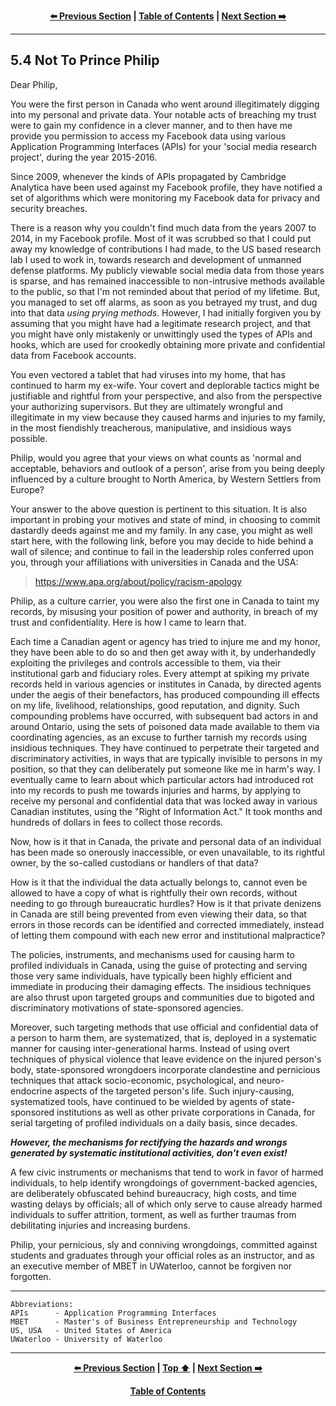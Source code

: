 <div align="center">
  
  **[:arrow_left: Previous Section][Prev] | [Table of Contents][TOC] | [Next Section :arrow_right:][Next]**
  
  [Prev]: ./05-03.md
  [Next]: ./05-05.md
  [TOC]: ./README.md#table-of-contents
  
</div>

---

## 5.4 Not To Prince Philip

Dear Philip,

You were the first person in Canada who went around illegitimately digging into my personal and private data. Your notable acts of breaching my trust were to gain my confidence in a clever manner, and to then have me provide you permission to access my Facebook data using various Application Programming Interfaces (APIs) for your 'social media research project', during the year 2015-2016. 

Since 2009, whenever the kinds of APIs propagated by Cambridge Analytica have been used against my Facebook profile, they have notified a set of algorithms which were monitoring my Facebook data for privacy and security breaches. 

There is a reason why you couldn't find much data from the years 2007 to 2014, in my Facebook profile. Most of it was scrubbed so that I could put away my knowledge of contributions I had made, to the US based research lab I used to work in, towards research and development of unmanned defense platforms. My publicly viewable social media data from those years is sparse, and has remained inaccessible to non-intrusive methods available to the public, so that I'm not reminded about that period of my lifetime. But, you managed to set off alarms, as soon as you betrayed my trust, and dug into that data *using prying methods.* However, I had initially forgiven you by assuming that you might have had a legitimate research project, and that you might have only mistakenly or unwittingly used the types of APIs and hooks, which are used for crookedly obtaining more private and confidential data from Facebook accounts. 

You even vectored a tablet that had viruses into my home, that has continued to harm my ex-wife. Your covert and deplorable tactics might be justifiable and rightful from your perspective, and also from the perspective your authorizing supervisors. But they are ultimately wrongful and illegitimate in my view because they caused harms and injuries to my family, in the most fiendishly treacherous, manipulative, and insidious ways possible. 

Philip, would you agree that your views on what counts as 'normal and acceptable, behaviors and outlook of a person', arise from you being deeply influenced by a culture brought to North America, by Western Settlers from Europe? 

Your answer to the above question is pertinent to this situation. It is also important in probing your motives and state of mind, in choosing to commit dastardly deeds against me and my family. In any case, you might as well start here, with the following link, before you may decide to hide behind a wall of silence; and continue to fail in the leadership roles conferred upon you, through your affiliations with universities in Canada and the USA: 

> https://www.apa.org/about/policy/racism-apology 

Philip, as a culture carrier, you were also the first one in Canada to taint my records, by misusing your position of power and authority, in breach of my trust and confidentiality. Here is how I came to learn that. 

Each time a Canadian agent or agency has tried to injure me and my honor, they have been able to do so and then get away with it, by underhandedly exploiting the privileges and controls accessible to them, via their institutional garb and fiduciary roles. Every attempt at spiking my private records held in various agencies or institutes in Canada, by directed agents under the aegis of their benefactors, has produced compounding ill effects on my life, livelihood, relationships, good reputation, and dignity. Such compounding problems have occurred, with subsequent bad actors in and around Ontario, using the sets of poisoned data made available to them via coordinating agencies, as an excuse to further tarnish my records using insidious techniques. They have continued to perpetrate their targeted and discriminatory activities, in ways that are typically invisible to persons in my position, so that they can deliberately put someone like me in harm's way. I eventually came to learn about which particular actors had introduced rot into my records to push me towards injuries and harms, by applying to receive my personal and confidential data that was locked away in various Canadian institutes, using the "Right of Information Act." It took months and hundreds of dollars in fees to collect those records.

Now, how is it that in Canada, the private and personal data of an individual has been made so onerously inaccessible, or even unavailable, to its rightful owner, by the so-called custodians or handlers of that data? 

How is it that the individual the data actually belongs to, cannot even be allowed to have a copy of what is rightfully their own records, without needing to go through bureaucratic hurdles? How is it that private denizens in Canada are still being prevented from even viewing their data, so that errors in those records can be identified and corrected immediately, instead of letting them compound with each new error and institutional malpractice? 

The policies, instruments, and mechanisms used for causing harm to profiled individuals in Canada, using the guise of protecting and serving those very same individuals, have typically been highly efficient and immediate in producing their damaging effects. The insidious techniques are also thrust upon targeted groups and communities due to bigoted and discriminatory motivations of state-sponsored agencies. 

Moreover, such targeting methods that use official and confidential data of a person to harm them, are systematized, that is, deployed in a systematic manner for causing inter-generational harms. Instead of using overt techniques of physical violence that leave evidence on the injured person's body, state-sponsored wrongdoers incorporate clandestine and pernicious techniques that attack socio-economic, psychological, and neuro-endocrine aspects of the targeted person's life. Such injury-causing, systematized tools, have continued to be wielded by agents of state-sponsored institutions as well as other private corporations in Canada, for serial targeting of profiled individuals on a daily basis, since decades. 

***However, the mechanisms for rectifying the hazards and wrongs generated by systematic institutional activities, don't even exist!*** 

A few civic instruments or mechanisms that tend to work in favor of harmed individuals, to help identify wrongdoings of government-backed agencies, are deliberately obfuscated behind bureaucracy, high costs, and time wasting delays by officials; all of which only serve to cause already harmed individuals to suffer attrition, torment, as well as further traumas from debilitating injuries and increasing burdens.

Philip, your pernicious, sly and conniving wrongdoings, committed against students and graduates through your official roles as an instructor, and as an executive member of MBET in UWaterloo, cannot be forgiven nor forgotten. 


---

```
Abbreviations:
APIs      - Application Programming Interfaces
MBET      - Master's of Business Entrepreneurship and Technology 
US, USA   - United States of America
UWaterloo - University of Waterloo
```

---
<div align="center">
  
  **[:arrow_left: Previous Section][Prev] | [Top :arrow_up:][Top] | [Next Section :arrow_right:][Next]** 
  
  **[Table of Contents][TOC]**

  [Prev]: ./05-03.md
  [Top]: ./05-04.md#54-not-to-prince-philip
  [Next]: ./05-05.md
  [TOC]: ./README.md#table-of-contents
  
</div>